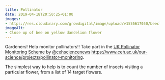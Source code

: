 ```yaml
---
title: Pollinator
date: 2019-04-18T20:50:25+01:00
images: 
- https://res.cloudinary.com/growdigital/image/upload/v1555617050/beecloseup-190418.jpg
imageAlt: 
- Close up of bee on yellow dandelion flower
---
```


Gardeners! Help monitor pollinators!! Take part in the [UK Pollinator Monitoring Scheme](https://www.ceh.ac.uk/our-science/projects/pollinator-monitoring) by [@cehsciencenews](https://mobile.twitter.com/cehsciencenews) <https://www.ceh.ac.uk/our-science/projects/pollinator-monitoring>.

The simplest way to help is to count the number of insects visiting a particular flower, from a list of 14 target flowers.
